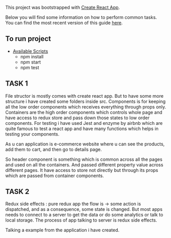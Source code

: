 This project was bootstrapped with [Create React App](https://github.com/facebookincubator/create-react-app).

Below you will find some information on how to perform common tasks.<br>
You can find the most recent version of this guide [here](https://github.com/facebookincubator/create-react-app/blob/master/packages/react-scripts/template/README.md).

## To run project

- [Available Scripts](#available-scripts)
  - npm install
  - npm start
  - npm test



## TASK 1

File structor is mostly comes with create react app. But to have some more structure i have created some folders inside src. Components is for keeping all the low order components which receives everything through props only. Containers are the high order components which controls whole page and have access to redux store and pass down those states to low order components. For testing i have used Jest and enzyme by airbnb
which are quite famous to test a react app and have many functions which helps in testing your components.

As u can application is e-commerce website where u can see the products, add them to cart, and then go to details page.

So header component is something which is common across all the pages and used on all the containers.
And passed different property value across different pages. It have access to store not directly but through its props which are passed from container components.

## TASK 2

Redux side effects : pure redux app the flow is -> some action is dispatched, and as a consequence, some state is changed. But most apps needs to connect to a server to get the data or do some analytics or talk to local storage. The process of app talking to server is redux side effects.

Talking a example from the application i have created. 
